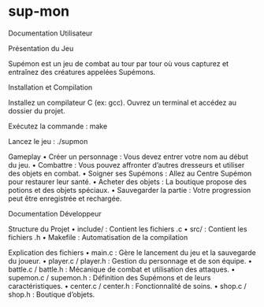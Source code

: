 # sup-mon
Documentation Utilisateur

Présentation du Jeu

Supémon est un jeu de combat au tour par tour où vous capturez et entraînez des créatures appelées Supémons.

Installation et Compilation
    
Installez un compilateur C (ex: gcc).
Ouvrez un terminal et accédez au dossier du projet.

Exécutez la commande : make
    
Lancez le jeu : ./supmon

Gameplay
    •    Créer un personnage : Vous devez entrer votre nom au début du jeu.
    •    Combattre : Vous pouvez affronter d’autres dresseurs et utiliser des objets en combat.
    •    Soigner ses Supémons : Allez au Centre Supémon pour restaurer leur santé.
    •    Acheter des objets : La boutique propose des potions et des objets spéciaux.
    •    Sauvegarder la partie : Votre progression peut être enregistrée et rechargée.

    

Documentation Développeur

Structure du Projet
    •    include/ : Contient les fichiers .c
    •    src/ : Contient les fichiers .h
    •    Makefile : Automatisation de la compilation

Explication des fichiers
    •    main.c : Gère le lancement du jeu et la sauvegarde du joueur.
    •    player.c / player.h : Gestion du personnage et de son équipe.
    •    battle.c / battle.h : Mécanique de combat et utilisation des attaques.
    •    supemon.c / supemon.h : Définition des Supémons et de leurs caractéristiques.
    •    center.c / center.h : Fonctionnalité de soins.
    •    shop.c / shop.h : Boutique d’objets.
